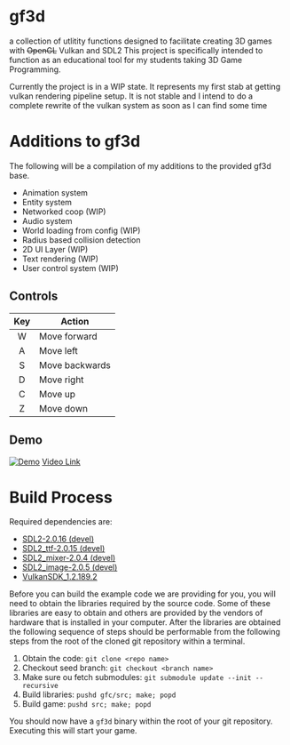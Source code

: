 # gf3d
a collection of utlitity functions designed to facilitate creating 3D games with ~~OpenGL~~ Vulkan and SDL2
This project is specifically intended to function as an educational tool for my students taking 3D Game Programming.

Currently the project is in a WIP state.
It represents my first stab at getting vulkan rendering pipeline setup.
It is not stable and I intend to do a complete rewrite of the vulkan system as soon as I can find some time

# Additions to gf3d
The following will be a compilation of my additions to the provided gf3d base.
* Animation system
* Entity system
* Networked coop (WIP)
* Audio system
* World loading from config (WIP)
* Radius based collision detection
* 2D UI Layer (WIP)
* Text rendering (WIP)
* User control system (WIP)

## Controls
| Key | Action                                   |
|:---:|------------------------------------------|
|  W  | Move forward                             |
|  A  | Move left                                |
|  S  | Move backwards                           |
|  D  | Move right                               |
|  C  | Move up                                  |
|  Z  | Move down                                |

## Demo
[![Demo](https://i.imgur.com/a/rGRh1pB.gif)](https://i.imgur.com/a/rGRh1pB.mp4)
[Video Link](https://i.imgur.com/YqDPulW.mp4)
# Build Process
Required dependencies are:
* [SDL2-2.0.16 (devel)](https://www.libsdl.org/release/)
* [SDL2_ttf-2.0.15 (devel)](https://www.libsdl.org/projects/SDL_ttf/release/)
* [SDL2_mixer-2.0.4 (devel)](https://www.libsdl.org/projects/SDL_mixer/release/)
* [SDL2_image-2.0.5 (devel)](https://www.libsdl.org/projects/SDL_image/release/)
* [VulkanSDK_1.2.189.2](https://vulkan.lunarg.com/sdk/home)

Before you can build the example code we are providing for you, you will need to obtain the libraries required
by the source code. Some of these libraries are easy to obtain and others are provided by the vendors of hardware
that is installed in your computer. After the libraries are obtained the following sequence of steps should be
performable from the following steps from the root of the cloned git repository within a terminal. 

1. Obtain the code: `git clone <repo name>`
2. Checkout seed branch: `git checkout <branch name>`
3. Make sure ou fetch submodules: `git submodule update --init --recursive`
4. Build libraries: `pushd gfc/src; make; popd`
5. Build game: `pushd src; make; popd`

You should now have a `gf3d` binary within the root of your git repository. Executing this will start your game.
